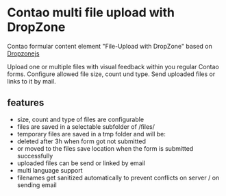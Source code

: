 # Contao multi file upload with DropZone
Contao formular content element "File-Upload with DropZone" based on <a href="http://www.dropzonejs.com/" target="_blank">Dropzonejs</a>

Upload one or multiple files with visual feedback within you regular Contao forms.
Configure allowed file size, count und type.
Send uploaded files or links to it by mail.

## features
* size, count and type of files are configurable
* files are saved in a selectable subfolder of /files/
* temporary files are saved in a tmp folder and will be:
 *  deleted after 3h when form got not submitted
 *  or moved to the files save location when the form is submitted successfully 
* uploaded files can be send or linked by email
* multi language support
* filenames get sanitized automatically to prevent conflicts on server / on sending email
